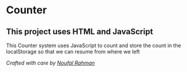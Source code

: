 # Counter

## This project uses HTML and JavaScript
This Counter system uses JavaScript to count and store the count in the localStorage so that we can resume from where we left

_Crafted with care by [Noufal Rahman](https://github.com/Rahman24)_
